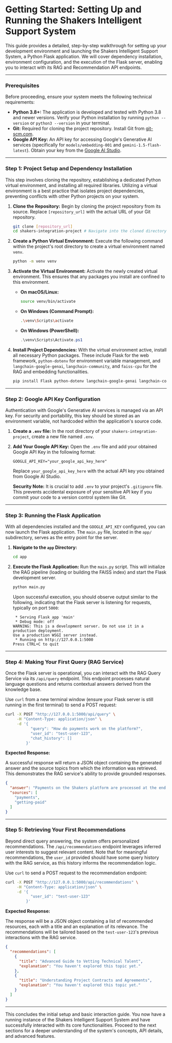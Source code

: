 # Getting Started: Setting Up and Running the Shakers Intelligent Support System

This guide provides a detailed, step-by-step walkthrough for setting up your development environment and launching the Shakers Intelligent Support System, a Python Flask application. We will cover dependency installation, environment configuration, and the execution of the Flask server, enabling you to interact with its RAG and Recommendation API endpoints.

---

### Prerequisites

Before proceeding, ensure your system meets the following technical requirements:

*   **Python 3.8+:** The application is developed and tested with Python 3.8 and newer versions. Verify your Python installation by running `python --version` or `python3 --version` in your terminal.
*   **Git:** Required for cloning the project repository. Install Git from [git-scm.com](https://git-scm.com/).
*   **Google API Key:** An API key for accessing Google's Generative AI services (specifically for `models/embedding-001` and `gemini-1.5-flash-latest`). Obtain your key from the [Google AI Studio](https://aistudio.google.com/app/apikey).

---

### Step 1: Project Setup and Dependency Installation

This step involves cloning the repository, establishing a dedicated Python virtual environment, and installing all required libraries. Utilizing a virtual environment is a best practice that isolates project dependencies, preventing conflicts with other Python projects on your system.

1.  **Clone the Repository:**
    Begin by cloning the project repository from its source. Replace `[repository_url]` with the actual URL of your Git repository.
    ```bash
    git clone [repository_url]
    cd shakers-integration-project # Navigate into the cloned directory
    ```

2.  **Create a Python Virtual Environment:**
    Execute the following command within the project's root directory to create a virtual environment named `venv`.
    ```bash
    python -m venv venv
    ```

3.  **Activate the Virtual Environment:**
    Activate the newly created virtual environment. This ensures that any packages you install are confined to this environment.
    *   **On macOS/Linux:**
        ```bash
        source venv/bin/activate
        ```
    *   **On Windows (Command Prompt):**
        ```bash
        .\venv\Scripts\activate
        ```
    *   **On Windows (PowerShell):**
        ```powershell
        .\venv\Scripts\Activate.ps1
        ```

4.  **Install Project Dependencies:**
    With the virtual environment active, install all necessary Python packages. These include Flask for the web framework, `python-dotenv` for environment variable management, and `langchain-google-genai`, `langchain-community`, and `faiss-cpu` for the RAG and embedding functionalities.
    ```bash
    pip install Flask python-dotenv langchain-google-genai langchain-community faiss-cpu
    ```

---

### Step 2: Google API Key Configuration

Authentication with Google's Generative AI services is managed via an API key. For security and portability, this key should be stored as an environment variable, not hardcoded within the application's source code.

1.  **Create a `.env` file:**
    In the root directory of your `shakers-integration-project`, create a new file named `.env`.

2.  **Add Your Google API Key:**
    Open the `.env` file and add your obtained Google API Key in the following format:
    ```.env
    GOOGLE_API_KEY="your_google_api_key_here"
    ```
    Replace `your_google_api_key_here` with the actual API key you obtained from Google AI Studio.

    **Security Note:** It is crucial to add `.env` to your project's `.gitignore` file. This prevents accidental exposure of your sensitive API key if you commit your code to a version control system like Git.

---

### Step 3: Running the Flask Application

With all dependencies installed and the `GOOGLE_API_KEY` configured, you can now launch the Flask application. The `main.py` file, located in the `app/` subdirectory, serves as the entry point for the server.

1.  **Navigate to the `app` Directory:**
    ```bash
    cd app
    ```

2.  **Execute the Flask Application:**
    Run the `main.py` script. This will initialize the RAG pipeline (loading or building the FAISS index) and start the Flask development server.
    ```bash
    python main.py
    ```

    Upon successful execution, you should observe output similar to the following, indicating that the Flask server is listening for requests, typically on port `5000`:
    ```
     * Serving Flask app 'main'
     * Debug mode: off
    WARNING: This is a development server. Do not use it in a production deployment.
    Use a production WSGI server instead.
     * Running on http://127.0.0.1:5000
    Press CTRL+C to quit
    ```

---

### Step 4: Making Your First Query (RAG Service)

Once the Flask server is operational, you can interact with the RAG Query Service via its `/api/query` endpoint. This endpoint processes natural language questions and returns contextual answers derived from the knowledge base.

Use `curl` from a new terminal window (ensure your Flask server is still running in the first terminal) to send a POST request:

```bash
curl -X POST "http://127.0.0.1:5000/api/query" \
     -H "Content-Type: application/json" \
     -d '{
           "query": "How do payments work on the platform?",
           "user_id": "test-user-123",
           "chat_history": []
         }'
```

**Expected Response:**

A successful response will return a JSON object containing the generated answer and the source topics from which the information was retrieved. This demonstrates the RAG service's ability to provide grounded responses.

```json
{
  "answer": "Payments on the Shakers platform are processed at the end of a project milestone. Once a client approves the delivered work, funds are released from escrow and transferred to the freelancer's account within 3-5 business days.",
  "sources": [
    "payments",
    "getting-paid"
  ]
}
```

---

### Step 5: Retrieving Your First Recommendations

Beyond direct query answering, the system offers personalized recommendations. The `/api/recommendations` endpoint leverages inferred user interests to suggest relevant content. Note that for meaningful recommendations, the `user_id` provided should have some query history with the RAG service, as this history informs the recommendation logic.

Use `curl` to send a POST request to the recommendation endpoint:

```bash
curl -X POST "http://127.0.0.1:5000/api/recommendations" \
     -H "Content-Type: application/json" \
     -d '{
           "user_id": "test-user-123"
         }'
```

**Expected Response:**

The response will be a JSON object containing a list of recommended resources, each with a title and an explanation of its relevance. The recommendations will be tailored based on the `test-user-123`'s previous interactions with the RAG service.

```json
{
  "recommendations": [
    {
      "title": "Advanced Guide to Vetting Technical Talent",
      "explanation": "You haven't explored this topic yet."
    },
    {
      "title": "Understanding Project Contracts and Agreements",
      "explanation": "You haven't explored this topic yet."
    }
  ]
}
```

---

This concludes the initial setup and basic interaction guide. You now have a running instance of the Shakers Intelligent Support System and have successfully interacted with its core functionalities. Proceed to the next sections for a deeper understanding of the system's concepts, API details, and advanced features.